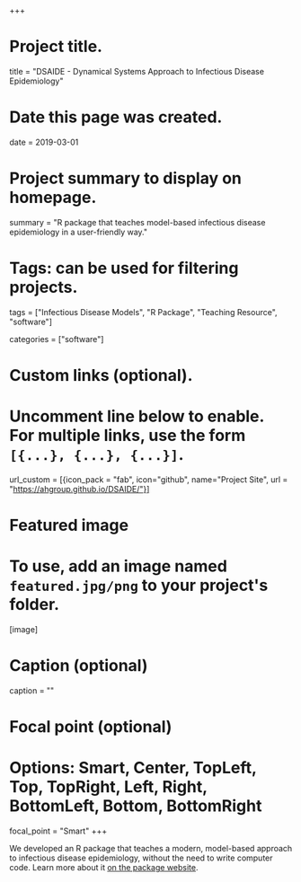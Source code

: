 +++
# Project title.
title = "DSAIDE - Dynamical Systems Approach to Infectious Disease Epidemiology"

# Date this page was created.
date = 2019-03-01

# Project summary to display on homepage.
summary = "R package that teaches model-based infectious disease epidemiology in a user-friendly way."

# Tags: can be used for filtering projects.
tags = ["Infectious Disease Models", "R Package", "Teaching Resource", "software"]

categories = ["software"]


# Custom links (optional).
#   Uncomment line below to enable. For multiple links, use the form `[{...}, {...}, {...}]`.
url_custom = [{icon_pack = "fab", icon="github", name="Project Site", url = "https://ahgroup.github.io/DSAIDE/"}]


# Featured image
# To use, add an image named `featured.jpg/png` to your project's folder. 
[image]
  # Caption (optional)
  caption = ""
  # Focal point (optional)
  # Options: Smart, Center, TopLeft, Top, TopRight, Left, Right, BottomLeft, Bottom, BottomRight
  focal_point = "Smart"
+++

We developed an R package that teaches a modern, model-based approach to infectious disease epidemiology, without the need to write computer code. Learn more about it [on the package website](https://ahgroup.github.io/DSAIDE/).
